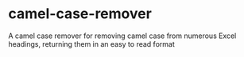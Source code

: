 # camel-case-remover
A camel case remover for removing camel case from numerous Excel headings, returning them in an easy to read format
